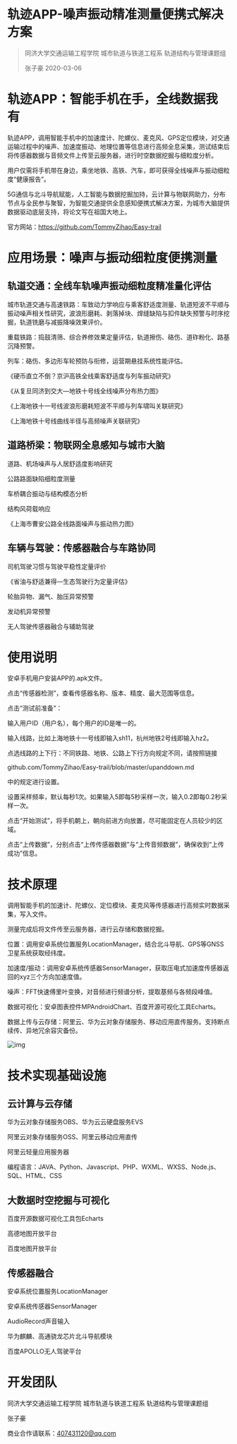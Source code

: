 # 轨迹APP-噪声振动精准测量便携式解决方案

> 同济大学交通运输工程学院 城市轨道与铁道工程系 轨道结构与管理课题组
>
> 张子豪 2020-03-06

# 轨迹APP：智能手机在手，全线数据我有

轨迹APP，调用智能手机中的加速度计、陀螺仪、麦克风、GPS定位模块，对交通运输过程中的噪声、加速度振动、地理位置等信息进行高频全息采集，测试结束后将传感器数据与音频文件上传至云服务器，进行时空数据挖掘与细粒度分析。

用户仅需将手机带在身边，乘坐地铁、高铁、汽车，即可获得全线噪声与振动细粒度“健康报告”。

5G通信与北斗导航赋能，人工智能与数据挖掘加持，云计算与物联网助力，分布节点与全民参与聚智，为智能交通提供全息感知便携式解决方案，为城市大脑提供数据驱动底层支持，将论文写在祖国大地上。

官方网站：https://github.com/TommyZihao/Easy-trail

# 应用场景：噪声与振动细粒度便携测量

## 轨道交通：全线车轨噪声振动细粒度精准量化评估

城市轨道交通与高速铁路：车致动力学响应与乘客舒适度测量、轨道短波不平顺与振动噪声相关性研究，波浪形磨耗、剥落掉块、焊缝缺陷与扣件缺失预警与时序挖掘，轨道铣磨与减振降噪效果评价。

重载铁路：捣鼓清筛、综合养修效果定量评估，轨道擦伤、硌伤、道砟粉化、路基沉降预警。

列车：硌伤、多边形车轮预防与衔修，运营期悬挂系统性能评估。

《硬币直立不倒？京沪高铁全线乘客舒适度与列车振动研究》

《从复旦同济到交大—地铁十号线全线噪声分布热力图》

《上海地铁十一号线波浪形磨耗短波不平顺与列车啸叫关联研究》

《上海地铁十号线曲线半径与高频噪声关联研究》

## 道路桥梁：物联网全息感知与城市大脑

道路、机场噪声与人居舒适度影响研究

公路路面缺陷细粒度测量

车桥耦合振动与结构模态分析

结构风荷载响应

《上海市曹安公路全线路面噪声与振动热力图》

## 车辆与驾驶：传感器融合与车路协同

司机驾驶习惯与驾驶平稳性定量评价

《省油与舒适兼得—生态驾驶行为定量评估》

轮胎异物、漏气、胎压异常预警

发动机异常预警

无人驾驶传感器融合与辅助驾驶

# 使用说明

安卓手机用户安装APP的.apk文件。

点击“传感器检测”，查看传感器名称、版本、精度、最大范围等信息。

点击“测试前准备”：

输入用户ID（用户名），每个用户的ID是唯一的。

输入线路，比如上海地铁十一号线即输入sh11，杭州地铁2号线即输入hz2。

点选线路的上下行：不同铁路、地铁、公路上下行方向规定不同，请按照链接

github.com/TommyZihao/Easy-trail/blob/master/upanddown.md

中的规定进行设置。

设置采样频率，默认每秒1次。如果输入5即每5秒采样一次，输入0.2即每0.2秒采样一次。

点击“开始测试”，将手机朝上，朝向前进方向放置，尽可能固定在人员较少的区域。

点击“上传数据”，分别点击“上传传感器数据”与“上传音频数据”，确保收到“上传成功”信息。

# 技术原理

调用智能手机的加速计、陀螺仪、定位模块、麦克风等传感器进行高频实时数据采集，写入文件。

测量完成后将文件传至云服务器，进行云存储和数据挖掘。

位置：调用安卓系统位置服务LocationManager，结合北斗导航、GPS等GNSS卫星系统获取经纬度。

加速度/振动：调用安卓系统传感器SensorManager，获取压电式加速度传感器返回的xyz三个方向加速度值。

噪声：FFT快速傅里叶变换，对音频进行频谱分析，提取基频与各频段峰值。

数据可视化：安卓图表控件MPAndroidChart、百度开源可视化工具Echarts。

数据上传与云存储：阿里云、华为云对象存储服务、移动应用直传服务。支持断点续传、异地冗余容灾备份。

![img](http://static-aliyun-doc.oss-cn-hangzhou.aliyuncs.com/assets/img/zh-CN/7043026751/p6269.png)

# 技术实现基础设施

## 云计算与云存储

华为云对象存储服务OBS、华为云云硬盘服务EVS

阿里云对象存储服务OSS、阿里云移动应用直传

阿里云轻量应用服务器

编程语言：JAVA、Python、Javascript、PHP、WXML、WXSS、Node.js、SQL、HTML、CSS

## 大数据时空挖掘与可视化

百度开源数据可视化工具包Echarts

高德地图开放平台

百度地图开放平台

## 传感器融合

安卓系统位置服务LocationManager

安卓系统传感器SensorManager

AudioRecord声音输入

华为麒麟、高通骁龙芯片北斗导航模块

百度APOLLO无人驾驶平台

# 开发团队

同济大学交通运输工程学院 城市轨道与铁道工程系 轨道结构与管理课题组

张子豪

商业合作请联系：407431120@qq.com

